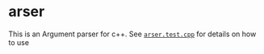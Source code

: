 # arser

This is an Argument parser for c++. See [`arser.test.cpp`](tests/arser.test.cpp) for details on how to use
